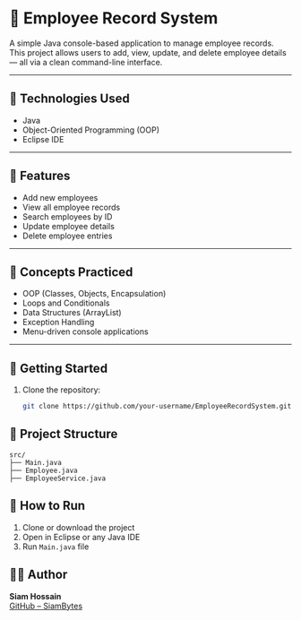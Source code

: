 # 🧾 Employee Record System

A simple Java console-based application to manage employee records. This project allows users to add, view, update, and delete employee details — all via a clean command-line interface.

---

## 🔧 Technologies Used
- Java
- Object-Oriented Programming (OOP)
- Eclipse IDE

---

## 🎯 Features
- Add new employees
- View all employee records
- Search employees by ID
- Update employee details
- Delete employee entries

---

## 🧠 Concepts Practiced
- OOP (Classes, Objects, Encapsulation)
- Loops and Conditionals
- Data Structures (ArrayList)
- Exception Handling
- Menu-driven console applications

---

## 🏁 Getting Started

1. Clone the repository:
   ```bash
   git clone https://github.com/your-username/EmployeeRecordSystem.git

## 📁 Project Structure

```
src/
├── Main.java
├── Employee.java
├── EmployeeService.java
```

## 🚀 How to Run

1. Clone or download the project  
2. Open in Eclipse or any Java IDE  
3. Run `Main.java` file

## 👨‍💻 Author

**Siam Hossain**  
[GitHub – SiamBytes](https://github.com/SiamBytes)
